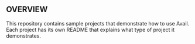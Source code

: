 OVERVIEW
--------------------------------------------------------------------------------
This repository contains sample projects that demonstrate how to use Avail. Each project has its own README that explains what type of project it demonstrates.